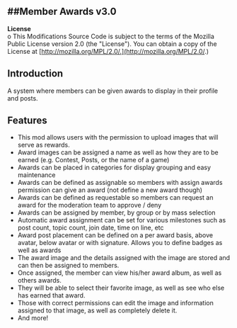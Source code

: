 ##Member Awards v3.0
---

**License**  
o This Modifications Source Code is subject to the terms of the Mozilla Public License version 2.0 (the "License"). You can obtain a copy of the License at [http://mozilla.org/MPL/2.0/.](http://mozilla.org/MPL/2.0/.)  
  
**Introduction**  
---
A system where members can be given awards to display in their profile and posts.  
  
**Features**  
---
* This mod allows users with the permission to upload images that will serve as rewards.
* Award images can be assigned a name as well as how they are to be earned (e.g. Contest, Posts, or the name of a game)
* Awards can be placed in categories for display grouping and easy maintenance
* Awards can be defined as assignable so members with assign awards permission can give an award (not define a new award though)
* Awards can be defined as requestable so members can request an award for the moderation team to approve / deny
* Awards can be assigned by member, by group or by mass selection
* Automatic award assignment can be set for various milestones such as post count, topic count, join date, time on line, etc
* Award post placement can be defined on a per award basis, above avatar, below avatar or with signature. Allows you to define badges as well as awards
* The award image and the details assigned with the image are stored and can then be assigned to members.
* Once assigned, the member can view his/her award album, as well as others awards.
* They will be able to select their favorite image, as well as see who else has earned that award.
* Those with correct permissions can edit the image and information assigned to that image, as well as completely delete it.
* And more!